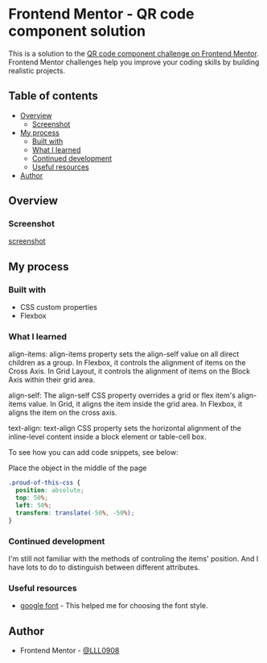 # Frontend Mentor - QR code component solution

This is a solution to the [QR code component challenge on Frontend Mentor](https://www.frontendmentor.io/challenges/qr-code-component-iux_sIO_H). Frontend Mentor challenges help you improve your coding skills by building realistic projects. 

## Table of contents

- [Overview](#overview)
  - [Screenshot](#screenshot)
- [My process](#my-process)
  - [Built with](#built-with)
  - [What I learned](#what-i-learned)
  - [Continued development](#continued-development)
  - [Useful resources](#useful-resources)
- [Author](#author)

## Overview

### Screenshot

[screenshot](images/screenshot.png)

## My process

### Built with

- CSS custom properties
- Flexbox


### What I learned

align-items: align-items property sets the align-self value on all direct children as a group. In Flexbox, it controls the alignment of items on the Cross Axis. In Grid Layout, it controls the alignment of items on the Block Axis within their grid area.

align-self: The align-self CSS property overrides a grid or flex item's align-items value. In Grid, it aligns the item inside the grid area. In Flexbox, it aligns the item on the cross axis.

text-align: text-align CSS property sets the horizontal alignment of the inline-level content inside a block element or table-cell box.

To see how you can add code snippets, see below:

Place the object in the middle of the page
```css
.proud-of-this-css {
  position: absolute;
  top: 50%;
  left: 50%;
  transform: translate(-50%, -50%);
}
```

### Continued development

I'm still not familiar with the methods of controling the items' position. And I have lots to do to distinguish between different attributes.

### Useful resources

- [google font](https://fonts.google.com/selection/embed) - This helped me for choosing the font style.


## Author
- Frontend Mentor - [@LLL0908](https://www.frontendmentor.io/profile/LLL0908)

